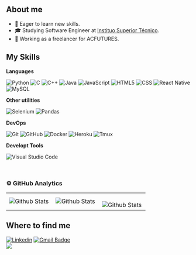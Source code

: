 ## About me

- 🤔 Eager to learn new skills.
- 🎓 Studying Software Engineer at [Instituo Superior Técnico](https://tecnico.ulisboa.pt/).
- 💼 Working as a freelancer for ACFUTURES.


## My Skills

**Languages**


![Python](https://img.shields.io/badge/-Python-333333?style=flat&logo=python)
![C](https://img.shields.io/badge/-C-333333?style=flat&logo=C%2B%2B&logoColor=00599C)
![C++](https://img.shields.io/badge/-C++-333333?style=flat&logo=C%2B%2B&logoColor=00599C)
![Java](https://img.shields.io/badge/-Java-333333?style=flat&logo=java&logoColor=007396)
![JavaScript](https://img.shields.io/badge/-JavaScript-333333?style=flat&logo=javascript)
![HTML5](https://img.shields.io/badge/-HTML5-333333?style=flat&logo=HTML5)
![CSS](https://img.shields.io/badge/-CSS-333333?style=flat&logo=CSS3&logoColor=1572B6)
![React Native](https://img.shields.io/badge/-React%20Native-333333?style=flat&logo=react)
![MySQL](https://img.shields.io/badge/-MySQL-333333?style=flat&logo=mysql)


**Other utilities**

![Selenium](https://img.shields.io/badge/-Selenium-333333?style=flat&logo=selenium)
![Pandas](https://img.shields.io/badge/-Pandas-333333?style=flat&logo=pandas)



**DevOps**

![Git](https://img.shields.io/badge/-Git-333333?style=flat&logo=git)
![GitHub](https://img.shields.io/badge/-GitHub-333333?style=flat&logo=github)
![Docker](https://img.shields.io/badge/-Docker-333333?style=flat&logo=docker)
![Heroku](https://img.shields.io/badge/-Heroku-333333?style=flat&logo=heroku)
![Tmux](https://img.shields.io/badge/-Tmux-333333?style=flat&logo=tmux)


**Developt Tools**

![Visual Studio Code](https://img.shields.io/badge/-Visual%20Studio%20Code-333333?style=flat&logo=visual-studio-code&logoColor=007ACC)


<br/>

### ⚙️ GitHub Analytics

<table>
  <tr>
    <td>
      <img
        align="left"
        src="https://github-readme-stats.vercel.app/api?username=iribeirocampos&theme=dark&hide_border=false&include_all_commits=true"
        alt="Github Stats"
      />
    </td>
    <td>
      <img
        align="left"
        src="https://github-readme-stats.vercel.app/api/top-langs/?username=iribeirocampos&theme=dark&hide_border=false&include_all_commits=true&count_private=true&layout=compact"
        alt="Github Stats"
      />
    </td>
    <td>
      <br />
      <img
        align="left"
        src="https://github-readme-streak-stats.herokuapp.com/?user=iribeirocampos&theme=dark&hide_border=false"
        alt="Github Stats"
      />
    </td>
  </tr>
</table>

## Where to find me
[![Linkedin](https://img.shields.io/badge/-Iuri_Campos-blue?style=flat-square&logo=Linkedin&logoColor=white&link=https://www.linkedin.com/in/iuri-campos-b2b5a525/)](https://www.linkedin.com/in/iuri-campos-b2b5a525/)
[![Gmail Badge](https://img.shields.io/badge/-iribeirocampos@email.com-red?style=flat-square&logo=Gmail&logoColor=white&link=mailto:iribeirocampos@gmail.com)](mailto:iribeirocampos@gmail.com)
<br>
![](https://komarev.com/ghpvc/?username=iribeirocampos&color=006bed)
